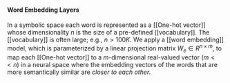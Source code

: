 #### Word Embedding Layers
In a symbolic space each word is represented as a [[One-hot vector]] whose dimensionality $n$ is the size of a pre-defined [[vocabulary]]. The [[vocabulary]] is often large; e.g., $n > 100K$. We apply a [[word embedding]] model, which is parameterized by a linear projection matrix $W_e ∈ R^{n×m}$, to map each [[One-hot vector]] to a $m$-dimensional real-valued vector $(m << n)$ in a neural space where the embedding vectors of the words that are more semantically similar are *closer to each other.*